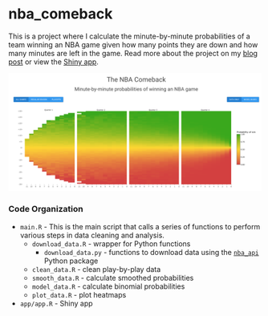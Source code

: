 # nba_comeback
This is a project where I calculate the minute-by-minute probabilities of a team winning an NBA game given how many points they are down and how many minutes are left in the game. Read more about the project on my [blog post](https://blog.albertkuo.me/post/probability-of-winning-an-nba-game-a-minute-by-minute-breakdown) or view the [Shiny app](https://albertkuo.shinyapps.io/nba_comeback/).

![](./app_screenshot.png)

### Code Organization 

* `main.R` - This is the main script that calls a series of functions to perform various steps in data cleaning and analysis.
  * `download_data.R` - wrapper for Python functions
    * `download_data.py` - functions to download data using the [`nba_api`](https://github.com/swar/nba_api) Python package
  * `clean_data.R` - clean play-by-play data
  * `smooth_data.R` - calculate smoothed probabilities
  * `model_data.R` - calculate binomial probabilities
  * `plot_data.R` - plot heatmaps
* `app/app.R` - Shiny app

